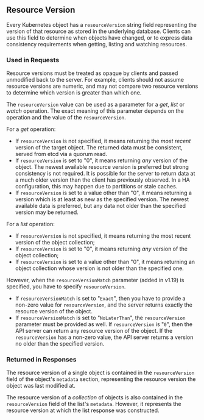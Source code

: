 ## Resource Version

Every Kubernetes object has a `resourceVersion` string field representing the
version of that resource as stored in the underlying database. Clients can use
this field to determine when objects have changed, or to express data
consistency requirements when getting, listing and watching resources.

### Used in Requests

Resource versions must be treated as opaque by clients and passed unmodified
back to the server. For example, clients should not assume resource versions
are numeric, and may not compare two resource versions to determine which
version is greater than which one.

The `resourceVersion` value can be used as a parameter for a *get*, *list* or
*watch* operation. The exact meaning of this parameter depends on the
operation and the value of the `resourceVersion`.

For a *get* operation:

- If `resourceVersion` is not specified, it means returning the *most recent*
  version of the target object. The returned data must be consistent, served
  from etcd via a quorum read.
- If `resourceVersion` is set to "0", it means returning *any* version of the
  object. The newest available resource version is preferred but strong
  consistency is not required. It is possible for the server to return data at
  a much older version than the client has previously observed. In a HA
  configuration, this may happen due to partitions or stale caches.
- If `resourceVersion` is set to a value other than "0", it means returning a
  version which is at least as new as the specified version. The newest
  available data is preferred, but any data not older than the specified
  version may be returned.

For a *list* operation:

- If `resourceVersion` is not specified, it means returning the most recent
  version of the object collection;
- If `resourceVersion` is set to "0", it means returning _any_ version of the
  object collection;
- If `resourceVersion` is set to a value other than "0", it means returning an
  object collection whose version is not older than the specified one.

However, when the `resourceVersionMatch` parameter (added in v1.19) is
specified, you have to specify `resourceVersion`.

- If `resourceVersionMatch` is set to "`Exact`", then you have to provide a
  non-zero value for `resourceVersion`, and the server returns exactly the
  resource version of the object.
- If `resourceVersionMatch` is set to "`NoLaterThan`", the `resourceVersion`
  parameter must be provided as well. If `resourceVersion` is "`0`", then the
  API server can return any resource version of the object. If the
  `resourceVersion` has a non-zero value, the API server returns a version no
  older than the specified version.

### Returned in Responses

The resource version of a single object is contained in the `resourceVersion`
field of the object's `metadata` section, representing the resource version
the object was last modified at.

The resource version of a _collection_ of objects is also contained in the
`resourceVersion` field of the list's `metadata`. However, it represents the
resource version at which the list response was constructed.

